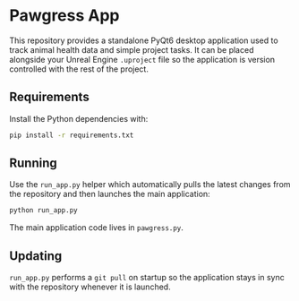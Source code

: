# Pawgress App

This repository provides a standalone PyQt6 desktop application used to track
animal health data and simple project tasks.  It can be placed alongside your
Unreal Engine `.uproject` file so the application is version controlled with
the rest of the project.

## Requirements

Install the Python dependencies with:

```bash
pip install -r requirements.txt
```

## Running

Use the `run_app.py` helper which automatically pulls the latest changes from
the repository and then launches the main application:

```bash
python run_app.py
```

The main application code lives in `pawgress.py`.

## Updating

`run_app.py` performs a `git pull` on startup so the application stays in sync
with the repository whenever it is launched.
